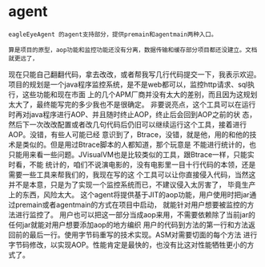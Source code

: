 # agent
    eagleEyeAgent 的agent支持部分，提供premain和agentmain两种入口。
    
    算是项目的原型，aop功能和监控功能还没有分离，数据传输和缓存部分项目都还没建立。文档就更远了，
现在只能自己翻翻代码，拿去改改，或者帮我写几行代码提交一下，我表示欢迎。
    项目的规划是一个java程序监控系统，是不是web都可以，监控http请求、sql执行，这些功能和现在市面
上的几个APM厂商并没有太大的差别，而且因为这规划太大了，最终能写完的多少我也不是很确定。
    非要说亮点，这个工具可以在运行时再对java程序进行AOP、并且随时终止AOP，终止后会回到AOP之前的状
态，然后下一次改改配置或者改几句代码后仍旧可以继续运行这个工具，接着进行AOP。没错，有些人可能已经
意识到了，Btrace，没错，就是他，用的和他的技术是类似的。但是用过Btrace脚本的人都知道，那个玩意是
不能进行统计的，也只能用来看一些问题。JVisualVM也是比较类似的工具，跟Btrace一样，只能实时看，不能
统计的，咱们不说演电影的，没有电影里一目十行代码的本领，还是需要一些工具来帮我们的，我现在写的这
个工具可以让你直接侵入代码，当然这并不是本意，只是为了实现一个监控系统而已，不建议侵入太厉害了，
毕竟生产上的东西，风险太大。
    这个agent将提供基于JIT的aop功能，用户使用时把jar通过premain或者agentmain的方式在项目中启动，
就能针对用户想要被监控的方法进行监控了。
    用户也可以把这一部分当成aop来用，不需要依赖除了当前jar的任何jar就能对用户想要添加aop的地方编织
用户的代码到方法的第一行和方法返回前的最后一行。使用字节码重写的技术实现。ASM对需要切面的每个方法
进行字节码修改，以实现AOP。性能肯定是最快的，也没有比这对性能牺牲更小的方式了。
